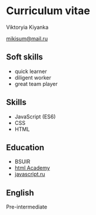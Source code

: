 # Curriculum vitae
Viktoryia Kiyanka 

mikisum@mail.ru

## Soft skills
* quick learner
* diligent worker
* great team player

## Skills
* JavaScript (ES6)
* CSS
* HTML

## Education
* BSUIR
* [html Academy](https://htmlacademy.ru/profile/id1246669/achievements)
* [javascript.ru](https://learn.javascript.ru)

## English
 Pre-intermediate
